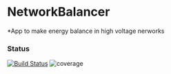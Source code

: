 # NetworkBalancer
  *App to make energy balance in high voltage nerworks

### Status
[![Build Status](http://ec2-52-38-210-184.us-west-2.compute.amazonaws.com:8080/buildStatus/icon?job=NetworkBalancer)](http://ec2-52-38-210-184.us-west-2.compute.amazonaws.com:8080/job/NetworkBalancer/)
![coverage](http://ec2-52-38-210-184.us-west-2.compute.amazonaws.com:9913/jenkins/c/http/dec2-52-38-210-184.us-west-2.compute.amazonaws.com:8080/job/NetworkBalancer?style=flat-square)
